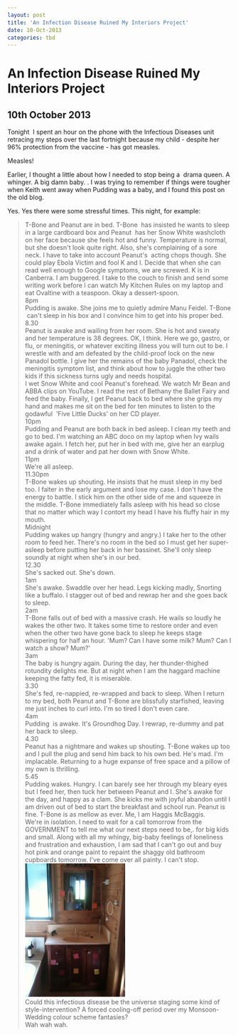 ```yaml
---
layout: post
title: 'An Infection Disease Ruined My Interiors Project'
date: 10-Oct-2013
categories: tbd
---
```


# An Infection Disease Ruined My Interiors Project

## 10th October 2013

Tonight  I spent an hour on the phone with the Infectious Diseases unit retracing my steps over the last fortnight because my child - despite her 96% protection from the vaccine - has got measles.

Measles!

Earlier,   I thought a little about how I needed to stop being a  drama queen. A whinger. A big damn baby. . I was trying to remember if things were tougher when Keith went away when Pudding was a baby,   and I found this post on the old blog.

Yes. Yes there were some stressful times. This night,   for example:

<p 7.30 pm</p>

<div>

<blockquote>

<div>T-Bone and Peanut are in bed. T-Bone  has insisted he wants to sleep in a large cardboard box and Peanut  has her Snow White washcloth on her face because she feels hot and funny. Temperature is normal, but she doesn't look quite right. Also, she's complaining of a sore neck. I have to take into account Peanut's  acting chops though. She could play Ebola Victim and fool K and I. Decide that when she can read well enough to Google symptoms, we are screwed. K is in Canberra. I am buggered. I take to the couch to finish and send some writing work before I can watch My Kitchen Rules on my laptop and eat Ovaltine with a teaspoon. Okay a dessert-spoon.</div>

<div></div>

<div>8pm</div>

<div></div>

<div>Pudding is awake. She joins me to quietly admire Manu Feidel. T-Bone  can't sleep in his box and I convince him to get into his proper bed.</div>

<div></div>

<div>8.30</div>

<div></div>

<div>Peanut is awake and wailing from her room. She is hot and sweaty and her temperature is 38 degrees. OK, I think. Here we go, gastro, or flu, or meningitis, or whatever exciting illness you will turn out to be. I wrestle with and am defeated by the child-proof lock on the new Panadol bottle. I give her the remains of the baby Panadol, check the meningitis symptom list, and think about how to juggle the other two kids if this sickness turns ugly and needs hospital.</div>

<div></div>

<div>I wet Snow White and cool Peanut's forehead. We watch Mr Bean and ABBA clips on YouTube. I read the rest of Bethany the Ballet Fairy and feed the baby. Finally, I get Peanut back to bed where she grips my hand and makes me sit on the bed for ten minutes to listen to the godawful  'Five Little Ducks' on her CD player.</div>

<div></div>

<div>10pm</div>

<div></div>

<div>Pudding and Peanut are both back in bed asleep. I clean my teeth and go to bed. I'm watching an ABC doco on my laptop when Ivy wails awake again. I fetch her, put her in bed with me, give her an earplug and a drink of water and pat her down with Snow White.</div>

<div></div>

<div>11pm</div>

<div></div>

<div>We're all asleep.</div>

<div></div>

<div>11.30pm</div>

<div></div>

<div>T-Bone wakes up shouting. He insists that he must sleep in my bed too. I falter in the early argument and lose my case. I don't have the energy to battle. I stick him on the other side of me and squeeze in the middle. T-Bone immediately falls asleep with his head so close that no matter which way I contort my head I have his fluffy hair in my mouth.</div>

<div></div>

<div>Midnight</div>

<div></div>

<div>Pudding wakes up hangry (hungry and angry.) I take her to the other room to feed her. There's no room in the bed so I must get her super-asleep before putting her back in her bassinet. She'll only sleep soundly at night when she's in our bed.</div>

<div></div>

<div>12.30</div>

<div></div>

<div>She's sacked out. She's down.</div>

<div></div>

<div>1am</div>

<div></div>

<div>She's awake. Swaddle over her head. Legs kicking madly, Snorting like a buffalo. I stagger out of bed and rewrap her and she goes back to sleep.</div>

<div></div>

<div>2am</div>

<div></div>

<div>T-Bone falls out of bed with a massive crash. He wails so loudly he wakes the other two. It takes some time to restore order and even when the other two have gone back to sleep he keeps stage whispering for half an hour. 'Mum? Can I have some milk? Mum? Can I watch a show? Mum?'</div>

<div></div>

<div>3am</div>

<div></div>

<div>The baby is hungry again. During the day, her thunder-thighed rotundity delights me. But at night when I am the haggard machine keeping the fatty fed, it is miserable.</div>

<div></div>

<div>3.30</div>

<div>She's fed, re-nappied, re-wrapped and back to sleep. When I return to my bed, both Peanut and T-Bone are blissfully starfished, leaving me just inches to curl into. I'm so tired I don't even care.</div>

<div></div>

<div>4am</div>

<div></div>

<div>Pudding  is awake. It's Groundhog Day. I rewrap, re-dummy and pat her back to sleep.</div>

<div></div>

<div>4.30</div>

<div></div>

<div>Peanut has a nightmare and wakes up shouting. T-Bone wakes up too and I pull the plug and send him back to his own bed. He's mad. I'm implacable. Returning to a huge expanse of free space and a pillow of my own is thrilling.</div>

<div></div>

<div>5.45</div>

<div></div>

<div>Pudding wakes. Hungry. I can barely see her through my bleary eyes but I feed her, then tuck her between Peanut and I. She's awake for the day, and happy as a clam. She kicks me with joyful abandon until I am driven out of bed to start the breakfast and school run. Peanut is fine. T-Bone is as mellow as ever. Me, I am Haggis McBaggis.</div>

<div></div>

<div>We're in isolation. I need to wait for a call tomorrow from the GOVERNMENT to tell me what our next steps need to be,. for big kids and small. Along with all my whingy, big-baby feelings of loneliness and frustration and exhaustion, I am sad that I can't go out and buy hot pink and orange paint to repaint the shaggy old bathroom cupboards tomorrow. I've come over all painty. I can't stop.</div>

<div></div>

<div><img class="photo-horiz" src="/images/2013/10/aIMG_1590-e1381403906148-225x300.jpg" /></div>

<div></div>

<div>Could this infectious disease be the universe staging some kind of style-intervention? A forced cooling-off period over my Monsoon-Wedding colour scheme fantasies?</div>

<div></div>

<div>Wah wah wah.</div>

<div></div></blockquote>

</div>
